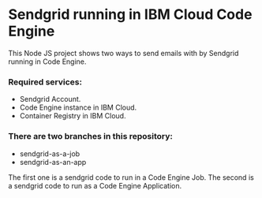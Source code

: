 # Sendgrid running in IBM Cloud Code Engine

This Node JS project shows two ways to send emails with by Sendgrid running in Code Engine.

### Required services:
- Sendgrid Account.
- Code Engine instance in IBM Cloud.
- Container Registry in IBM Cloud.

### There are two branches in this repository:
- sendgrid-as-a-job
- sendgrid-as-an-app

The first one is a sendgrid code to run in a Code Engine Job. The second is a sendgrid code to run as a Code Engine Application.
